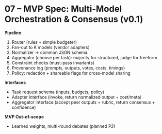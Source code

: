 # 07 – MVP Spec: Multi-Model Orchestration & Consensus (v0.1)

**Pipeline**
1) Router (rules + simple budgeter)
2) Fan-out to K models (vendor adapters)
3) Normalizer → common JSON schema
4) Aggregator (choose per task): majority for structured, judge for freeform
5) Constraint checks (must-pass invariants)
6) Provenance log (prompts, outputs, votes, costs, timings)
7) Policy: redaction + shareable flags for cross-model sharing

**Interfaces**
- Task request schema (inputs, budgets, policy)
- Adapter interface (invoke, return normalized output + cost/meta)
- Aggregator interface (accept peer outputs + rubric, return consensus + confidence)

**MVP Out-of-scope**
- Learned weights, multi-round debates (planned P2)
